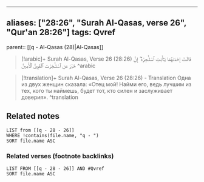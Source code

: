 
---
aliases: ["28:26", "Surah Al-Qasas, verse 26", "Qur'an 28:26"]
tags: Qvref
---

parent:: [[q - Al-Qasas (28)|Al-Qasas]]

> [!arabic]+ Surah Al-Qasas, Verse 26 (28:26)
> <span class="quran-arabic">قَالَتْ إِحْدَىٰهُمَا يَـٰٓأَبَتِ ٱسْتَـْٔجِرْهُ ۖ إِنَّ خَيْرَ مَنِ ٱسْتَـْٔجَرْتَ ٱلْقَوِىُّ ٱلْأَمِينُ</span>
^arabic

> [!translation]+ Surah Al-Qasas, Verse 26 (28:26) - Translation
> Одна из двух женщин сказала: «Отец мой! Найми его, ведь лучшим из тех, кого ты наймешь, будет тот, кто силен и заслуживает доверия».
^translation



## Related notes
```dataview
LIST from [[q - 28 - 26]]
WHERE !contains(file.name, "q - ")
SORT file.name ASC
```

### Related verses (footnote backlinks)
```dataview
LIST FROM [[q - 28 - 26]] AND #Qvref
SORT file.name ASC
```

